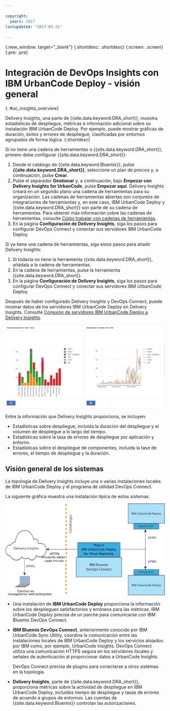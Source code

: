 ```yaml
---

copyright:
  years: 2017
lastupdated: "2017-03-31"

---
```


{:new_window: target="_blank"}
{:shortdesc: .shortdesc}
{:screen: .screen}
{:pre: .pre}

# Integración de DevOps Insights con IBM UrbanCode Deploy - visión general
{: #uc_insights_overview}

Delivery Insights, una parte de {{site.data.keyword.DRA_short}}, muestra estadísticas de despliegue, métricas e información adicional sobre su instalación IBM UrbanCode Deploy. Por ejemplo, puede mostrar gráficas de duración, éxitos y errores de despliegue, clasificadas por entornos agrupados de forma lógica. {:shortdesc}

Si no tiene una cadena de herramientas o {{site.data.keyword.DRA_short}}, primero debe configurar {{site.data.keyword.DRA_short}}:

1. Desde el catálogo de {{site.data.keyword.Bluemix}}, pulse **{{site.data.keyword.DRA_short}}**, seleccione un plan de precios y, a continuación, pulse **Crear**.
1. Pulse el separador **Gestionar** y, a continuación, bajo **Empezar con Delivery Insights for UrbanCode**, pulse **Empezar aquí**. Delivery Insights creará en un segundo plano una cadena de herramientas para su organización. Las cadenas de herramientas abiertas son conjuntos de integraciones de herramientas y, en este caso, IBM UrbanCode Deploy y {{site.data.keyword.DRA_short}} son parte de su cadena de herramientas. Para obtener más información sobre las cadenas de herramientas, consulte [Cómo trabajar con cadenas de herramientas](../ContinuousDelivery/toolchains_working.html).
1. En la página **Configuración de Delivery Insights**, siga los pasos para configurar DevOps Connect y conectar sus servidores IBM UrbanCode Deploy. 
<!--  1. Set up a system to run DevOps Connect. See [prerequisites](uc_insights_prereqs.html).
  1. Download DevOps Connect, which is provided in a runnable JAR file.
  1. Copy the script from the **Delivery Insights Setup** page and run it. This command starts DevOps Connect with a token that allows it to connect to your organization on {{site.data.keyword.Bluemix}}.
  1. Connect your IBM UrbanCode Deploy servers to DevOps connect. See [Connecting IBM UrbanCode Deploy servers to Delivery Insights](uc_insights_connect_ucd.html). -->


Si ya tiene una cadena de herramientas, siga estos pasos para añadir Delivery Insights:
1. Si todavía no tiene la herramienta {{site.data.keyword.DRA_short}}, añádala a la cadena de herramientas.
1. En la cadena de herramientas, pulse la herramienta {{site.data.keyword.DRA_short}}. 
1. En la página **Configuración de Delivery Insights**, siga los pasos para configurar DevOps Connect y conectar sus servidores IBM UrbanCode Deploy. 

Después de haber configurado Delivery Insights y DevOps Connect, puede mostrar datos de los servidores IBM UrbanCode Deploy en Delivery Insights. Consulte [Conexión de servidores IBM UrbanCode Deploy a Delivery Insights](uc_insights_connect_ucd.html).

<!-- 
For questions or issues, see the [questions forum](https://developer.ibm.com/answers/?community=urbancode).
--> 

![Dos gráficas de datos de demostración de UrbanCode Insights](images/uc_insights_demo_data.gif)

Entre la información que Delivery Insights proporciona, se incluyen: 

- Estadísticas sobre despliegue, incluida la duración del despliegue y el volumen de despliegue a lo largo del tiempo. 
- Estadísticas sobre la tasa de errores de despliegue por aplicación y entorno. 
- Estadísticas sobre el despliegue de componentes, incluida la tase de errores, el tiempo de despliegue y la duración. 

## Visión general de los sistemas

La topología de Delivery Insights incluye una o varias instalaciones locales de IBM UrbanCode Deploy <!-- (and optionally IBM UrbanCode Release) --> y el programa de utilidad DevOps Connect. 

La siguiente gráfica muestra una instalación típica de estos sistemas.

![Visión general de la topología para UrbanCode Insights, incluidos los sistemas locales del cliente e IBM Cloud Services](images/uc_insights_overview_topology_multi_ucd.png)

- Una instalación de **IBM UrbanCode Deploy** proporciona la información sobre los despliegues satisfactorios y erróneos para las métricas. IBM UrbanCode Deploy precisa de un parche para comunicarse con IBM Bluemix DevOps Connect.

<!--
- **IBM UrbanCode Release** is an optional part of the topology. You can use the environment mappings in IBM UrbanCode Release to set logical environments for reports.

-->

- **IBM Bluemix DevOps Connect**, anteriormente conocido por IBM UrbanCode Sync Utility, coordina la comunicación entre las instalaciones locales de IBM UrbanCode Deploy <!-- and IBM UrbanCode Release --> y los servicios alojados por IBM como, por ejemplo, UrbanCode Insights. DevOps Connect utiliza una comunicación HTTPS segura en los servidores locales y señales de autenticación al proporcionar datos a UrbanCode Insights.

  DevOps Connect precisa de plugins para conectarse a otros sistemas en la topología. 

- **Delivery Insights**, parte de {{site.data.keyword.DRA_short}}, proporciona métricas sobre la actividad de despliegue en IBM UrbanCode Deploy, incluidos tiempo de despliegue y tasas de errores de acuerdo a grupos de entornos. Las cuentas de {{site.data.keyword.Bluemix}} controlan las autorizaciones. 
